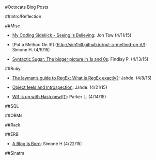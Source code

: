 #Octocats Blog Posts

##Intro/Reflection

##Misc
* [My Coding Sidekick - Seeing is Believing](http://jonwtow.tumblr.com/post/116144382226/my-coding-sidekick-seeing-is-believin/): Jon Tow (4/11/15)

* [Put a Method On It!] (http://sim1hill.github.io/put-a-method-on-it/): Simone H. (4/9/15)

* [Syntactic Sugar: The bigger picture in 1s and 0s](https://medium.com/@NobleMachine/syntactic-sugar-c97a8036db49): Findlay P. (4/13/15)

##Ruby
* [The layman’s guide to RegEx: What is RegEx exactly?](http://jahde.svbtle.com/ruby-feels-and-introspection): Jahde. (4/8/15)
* [Object feels and Introspection](http://jahde.svbtle.com/the-laymans-guide-to-regexwhat-is-regex-exactly): Jahde. (4/21/15)

* [Wtf is up with Hash.new([])](http://www.hereisahand.com/hash-issue/): Parker L. (4/14/15)

##SQL

##ORMs

##Rack

##ERB

* [A Blog Is Born](http://sim1hill.github.io/SimCodes-a-blog-is-born/): Simone H.(4/22/15)

##Sinatra
